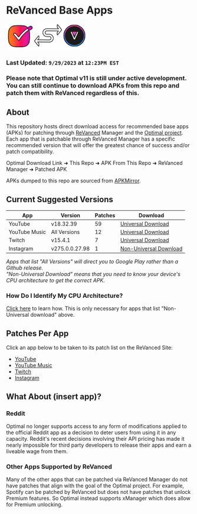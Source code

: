 # ReVanced Base Apps
<img src="https://raw.githubusercontent.com/gabefletch/ReVanced-BaseApps/main/banner/rvba-banner.png" width=220>

### Last Updated: `9/29/2023` at `12:23PM EST`
### Please note that Optimal v11 is still under active development. You can still continue to download APKs from this repo and patch them with ReVanced regardless of this.

## About
This repository hosts direct download access for recommended base apps (APKs) for patching through [ReVanced](https://revanced.app) Manager and the [Optimal project](https://github.com/gabefletch/optimal-v11). Each app that is patchable through ReVanced Manager has a specific recommended version that will offer the greatest chance of success and/or patch compatibility.<br>

Optimal Download Link ➜ This Repo ➜ APK From This Repo ➜ ReVanced Manager ➜ Patched APK<br>

APKs dumped to this repo are sourced from [APKMirror](https://apkmirror.com).

## Current Suggested Versions
| App           | Version        | Patches | Download                                                                                                     |
|---------------|----------------|---------|--------------------------------------------------------------------------------------------------------------|
| YouTube       | v18.32.39      | 59      | [Universal Download](https://github.com/gabefletch/ReVanced-BaseApps/releases/tag/YT-v18.32.39)              |
| YouTube Music | All Versions   | 12      | [Universal Download](https://play.google.com/store/apps/details?id=com.google.android.apps.youtube.music)    |
| Twitch        | v15.4.1        | 7       | [Universal Download](https://github.com/gabefletch/ReVanced-BaseApps/releases/tag/TW-v15.4.1)                |
| Instagram     | v275.0.0.27.98 | 1       | [Non-Universal Download](https://github.com/gabefletch/ReVanced-BaseApps/releases/tag/IG-v275.0.0.27.98)<br> |

_Apps that list "All Versions" will direct you to Google Play rather than a Github release._<br>
_"Non-Universal Download" means that you need to know your device's CPU architecture to get the correct APK._

### How Do I Identify My CPU Architecture?
[Click here](https://github.com/gabefletch/ReVanced-BaseApps/blob/main/cpu-arch-help.md) to learn how. This is only necessary for apps that list "Non-Universal download" above.
## Patches Per App
Click an app below to be taken to its patch list on the ReVanced Site:
- [YouTube](https://revanced.app/patches?pkg=com.google.android.youtube) 
- [YouTube Music](https://revanced.app/patches?pkg=com.google.android.apps.youtube.music) 
- [Twitch](https://revanced.app/patches?pkg=tv.twitch.android.app)
- [Instagram](https://revanced.app/patches?pkg=com.instagram.android)

## What About (insert app)?
### Reddit
Optimal no longer supports access to any form of modifications applied to the official Reddit app as a decision to deter users from using it in any capacity. Reddit's recent decisions involving their API pricing has made it nearly impossible for third party developers to release their apps and earn a liveable wage from them.
### Other Apps Supported by ReVanced
Many of the other apps that can be patched via ReVanced Manager do not have patches that align with the goal of the Optimal project. For example, Spotify can be patched by ReVanced but does not have patches that unlock Premium features. So Optimal instead supports xManager which does allow for Premium unlocking.
